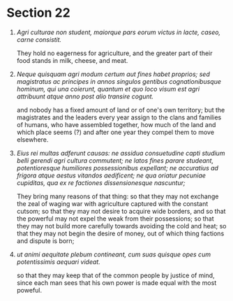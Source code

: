 # Section 22

1. *Agri culturae non student, maiorque pars eorum victus in lacte, caseo, carne
   consistit.*

   They hold no eagerness for agriculture, and the greater part of their food
   stands in milk, cheese, and meat.

2. *Neque quisquam agri modum certum aut fines habet proprios; sed magistratus ac
   principes in annos singulos gentibus cognationibusque hominum, qui una
   coierunt, quantum et quo loco visum est agri attribuunt atque anno post alio
   transire cogunt.*

   and nobody has a fixed amount of land or of one's own territory; but the
   magistrates and the leaders every year assign to the clans and families of
   humans, who have assembled together, how much of the land and which place
   seems (?) and after one year they compel them to move elsewhere.

3. *Eius rei multas adferunt causas: ne assidua consuetudine capti studium belli
   gerendi agri cultura commutent; ne latos fines parare studeant,
   potentioresque humiliores possessionibus expellant; ne accuratius ad frigora
   atque aestus vitandos aedificent; ne qua oriatur pecuniae cupiditas, qua ex
   re factiones dissensionesque nascuntur;*

   They bring many reasons of that thing: 
   so that they may not exchange the zeal of waging war with agriculture
   captured with the constant cutsom; 
   so that they may not desire to acquire wide borders, and so that the powerful
   may not expel the weak from their possessions; 
   so that they may not build more carefully towards avoiding the cold and heat;
   so that they may not begin the desire of money, out of which thing factions
   and dispute is born;

4. *ut animi aequitate plebum contineant, cum suas quisque opes cum
   potentissimis aequari videat.*

   so that they may keep that of the common people by justice of mind, since
   each man sees that his own power is made equal with the most poweful.
